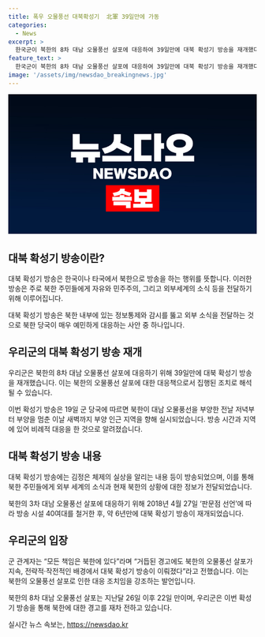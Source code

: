 ```yaml
---
title: 폭우 오물풍선 대북확성기  北軍 39일만에 가동
categories:
  - News
excerpt: >
  한국군이 북한의 8차 대남 오물풍선 살포에 대응하여 39일만에 대북 확성기 방송을 재개했다. 방송은 북한에 경고의 메시지를 전하고, 김정은 체제의 실상을 알리는 내용을 담았다. 이전 대남 오물풍선 살포에 대비해 3차례에 걸친 방송을 통해 우리군은 북한에 자숙을 요청했으나 무응답에 따라 전략적·작전적인 배경에서 이번 방송이 이뤄졌다.북한의 자숙을 요청해온 우리군은 이번 8차 살포 이후로 22일 만에 대북 확성기 방송을 재개했다.
feature_text: >
  한국군이 북한의 8차 대남 오물풍선 살포에 대응하여 39일만에 대북 확성기 방송을 재개했다. 방송은 북한에 경고의 메시지를 전하고, 김정은 체제의 실상을 알리는 내용을 담았다. 이전 대남 오물풍선 살포에 대비해 3차례에 걸친 방송을 통해 우리군은 북한에 자숙을 요청했으나 무응답에 따라 전략적·작전적인 배경에서 이번 방송이 이뤄졌다.북한의 자숙을 요청해온 우리군은 이번 8차 살포 이후로 22일 만에 대북 확성기 방송을 재개했다.
image: '/assets/img/newsdao_breakingnews.jpg'
---
```


<p><img src="/assets/img/newsdao_breakingnews.jpg" alt="implanttips 속보" /></p>

<h2 data-ke-size="size26">대북 확성기 방송이란?</h2>

<p data-ke-size="size16">대북 확성기 방송은 한국이나 타국에서 북한으로 방송을 하는 행위를 뜻합니다. 이러한 방송은 주로 북한 주민들에게 자유와 민주주의, 그리고 외부세계의 소식 등을 전달하기 위해 이루어집니다.</p>

<p data-ke-size="size16">대북 확성기 방송은 북한 내부에 있는 정보통제와 감시를 뚫고 외부 소식을 전달하는 것으로 북한 당국이 매우 예민하게 대응하는 사안 중 하나입니다.</p>

<h2 data-ke-size="size26">우리군의 대북 확성기 방송 재개</h2>

<p data-ke-size="size16">우리군은 북한의 8차 대남 오물풍선 살포에 대응하기 위해 39일만에 대북 확성기 방송을 재개했습니다. 이는 북한의 오물풍선 살포에 대한 대응책으로서 집행된 조치로 해석될 수 있습니다.</p>

<p data-ke-size="size16">이번 확성기 방송은 19일 군 당국에 따르면 북한이 대남 오물풍선을 부양한 전날 저녁부터 부양을 멈춘 이날 새벽까지 부양 인근 지역을 향해 실시되었습니다. 방송 시간과 지역에 있어 비례적 대응을 한 것으로 알려졌습니다.</p>

<h2 data-ke-size="size26">대북 확성기 방송 내용</h2>

<p data-ke-size="size16">대북 확성기 방송에는 김정은 체제의 실상을 알리는 내용 등이 방송되었으며, 이를 통해 북한 주민들에게 외부 세계의 소식과 현재 북한의 상황에 대한 정보가 전달되었습니다.</p>

<p data-ke-size="size16">북한의 3차 대남 오물풍선 살포에 대응하기 위해 2018년 4월 27일 ‘판문점 선언’에 따라 방송 시설 40여대를 철거한 후, 약 6년만에 대북 확성기 방송이 재개되었습니다.</p>

<h2 data-ke-size="size26">우리군의 입장</h2>

<p data-ke-size="size16">군 관계자는 “모든 책임은 북한에 있다”라며 “거듭된 경고에도 북한의 오물풍선 살포가 지속, 전략적·작전적인 배경에서 대북 확성기 방송이 이뤄졌다”라고 전했습니다. 이는 북한의 오물풍선 살포로 인한 대응 조치임을 강조하는 발언입니다.</p>

<p data-ke-size="size16">북한의 8차 대남 오물풍선 살포는 지난달 26일 이후 22일 만이며, 우리군은 이번 확성기 방송을 통해 북한에 대한 경고를 재차 전하고 있습니다.</p>
실시간 뉴스 속보는, <a href="https://newsdao.kr" rel="dofollow">https://newsdao.kr</a>



